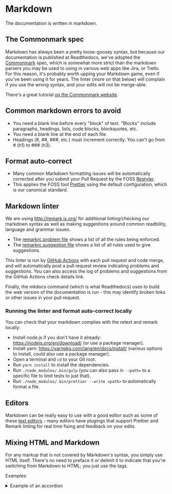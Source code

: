 # Markdown

The documentation is written in markdown.

## The Commonmark spec

Markdown has always been a pretty loose-goosey syntax, but because our documentation is published at Readthedocs, we've adopted the [Commonmark](http://commonmark.org/) spec, which is somewhat more strict than the markdown parsers you may be used to using in various web apps like Jira, or Trello. For this reason, it's probably worth upping your Markdown game, even if you've been using it for years. The linter (more on that below) will complain if you use the wrong syntax, and your edits will not be merge-able.

There's a great tutorial [on the Commonmark website](http://commonmark.org/help/tutorial/).

## Common markdown errors to avoid

- You need a blank line before every "block" of text. "Blocks" include paragraphs, headings, lists, code blocks, blockquotes, etc.
- You need a blank line at the end of each file.
- Headings (#, ##, ###, etc.) must increment correctly. You can't go from # (h1) to ### (h3).

## Format auto-correct

- Many common Markdown formatting issues will be automatically corrected after you submit your Pull Request by the FOSS [Restyler](https://restyled.io/).
- This applies the FOSS tool [Prettier](https://prettier.io/) using the default configuration, which is our canonical standard.

## Markdown linter

We are using <http://remark.js.org/> for additional linting/checking our markdown syntax as well as making suggestions around common readbility, language and grammar issues.

- The [remarkrc.problem file](https://github.com/CivicActions/handbook/blob/master/lint/config/remarkrc.problem) shows a list of all the rules being enforced.
- The [remarkrc.suggestion file](https://github.com/CivicActions/handbook/blob/master/lint/config/remarkrc.suggestion) shows a list of all rules used to give suggestions.

This linter is run by [GitHub Actions](github-actions.md) with each pull request and code merge, and will automatically post a pull request review indicating problems and suggestions. You can also access the log of problems and suggestions from the GitHub Actions check details link.

Finally, the mkdocs command (which is what Readthedocs) uses to build the web version of the documentation is run - this may identify broken links or other issues in your pull request.

### Running the linter and format auto-correct locally

You can check that your markdown complies with the retext and remark locally:

- Install node.js if you don't have it already: <https://nodejs.org/en/download/> (or use a package manager).
- Install yarn: <https://yarnpkg.com/lang/en/docs/install/> (various options to install, could also use a package manager).
- Open a terminal and `cd` to your Git root.
- Run `yarn install` to install the dependencies.
- Run `./node_modules/.bin/gulp` (you can also pass in `--path=` to a specific file to limit tests to just that).
- Run `./node_modules/.bin/prettier --write <path>` to automatically format a file.

## Editors

Markdown can be really easy to use with a good editor such as some of these [text editors](../050-how-we-work/tools/text-editors.md) - many editors have plugings that support Prettier and Remark linting for real time fixing and feedback on your edits.

## Mixing HTML and Markdown

For any markup that is not covered by Markdown's syntax, you simply use HTML itself. There's no need to preface it or delimit it to indicate that you're switching from Markdown to HTML; you just use the tags.

Examples:

<details>
  <summary>Example of an accordion</summary>
  HTML block
</details>
